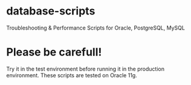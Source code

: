 # database-scripts
Troubleshooting &amp; Performance Scripts for Oracle, PostgreSQL, MySQL

# Please be carefull!
Try it in the test environment before running it in the production environment. These scripts are tested on Oracle 11g.